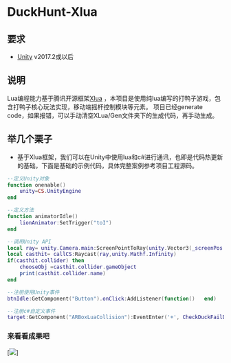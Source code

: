 
# DuckHunt-Xlua #

## 要求 ##

* [Unity](https://unity3d.com/get-unity/download) v2017.2或以后

## 说明 ##

Lua编程能力基于腾讯开源框架[Xlua](https://github.com/Tencent/xLua) ，本项目是使用纯lua编写的打鸭子游戏，包含打鸭子核心玩法实现，移动端摇杆控制模块等元素。
项目已经generate code，如果报错，可以手动清空XLua/Gen文件夹下的生成代码，再手动生成。

## 举几个栗子 ##

* 基于Xlua框架，我们可以在Unity中使用lua和c#进行通讯，也即是代码热更新的基础，下面是基础的示例代码，具体完整案例参考项目工程源码。

```Lua
--定义Unity对象
function onenable()  
	unity=CS.UnityEngine
end

--定义方法
function animatorIdle()
	lionAnimator:SetTrigger("toI")
end

--调用Unity API
local ray= unity.Camera.main:ScreenPointToRay(unity.Vector3(_screenPos.x,_screenPos.y,0))
local casthit= callCS:Raycast(ray,unity.Mathf.Infinity)
if(casthit.collider) then 
	chooseObj =casthit.collider.gameObject
	print(casthit.collider.name)
end

--注册使用Unity事件
btnIdle:GetComponent("Button").onClick:AddListener(function()   end)

--注册c#自定义事件
target:GetComponent("ARBoxLuaCollision"):EventEnter('+', CheckDuckFailDown)
```

### 来看看成果吧
[![](https://github.com/LQYaphets/DuckHunt-Xlua/blob/master/Assets/DuckHunt/Duck%20Hunt%20Case/Game%20Resources/duckHunt.gif)]

